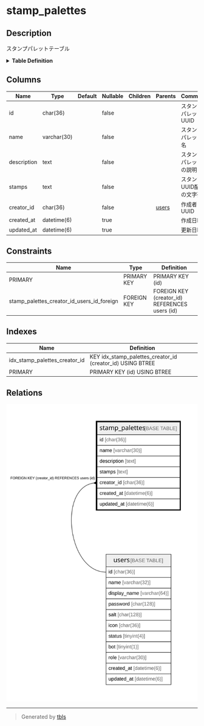 # stamp_palettes

## Description

スタンプパレットテーブル

<details>
<summary><strong>Table Definition</strong></summary>

```sql
CREATE TABLE `stamp_palettes` (
  `id` char(36) NOT NULL,
  `name` varchar(30) NOT NULL,
  `description` text NOT NULL,
  `stamps` text NOT NULL,
  `creator_id` char(36) NOT NULL,
  `created_at` datetime(6) DEFAULT NULL,
  `updated_at` datetime(6) DEFAULT NULL,
  PRIMARY KEY (`id`),
  KEY `idx_stamp_palettes_creator_id` (`creator_id`),
  CONSTRAINT `stamp_palettes_creator_id_users_id_foreign` FOREIGN KEY (`creator_id`) REFERENCES `users` (`id`) ON DELETE CASCADE ON UPDATE CASCADE
) ENGINE=InnoDB DEFAULT CHARSET=utf8mb4
```

</details>

## Columns

| Name | Type | Default | Nullable | Children | Parents | Comment |
| ---- | ---- | ------- | -------- | -------- | ------- | ------- |
| id | char(36) |  | false |  |  | スタンプパレットUUID |
| name | varchar(30) |  | false |  |  | スタンプパレット名 |
| description | text |  | false |  |  | スタンプパレットの説明 |
| stamps | text |  | false |  |  | スタンプUUID配列の文字列 |
| creator_id | char(36) |  | false |  | [users](users.md) | 作成者UUID |
| created_at | datetime(6) |  | true |  |  | 作成日時 |
| updated_at | datetime(6) |  | true |  |  | 更新日時 |

## Constraints

| Name | Type | Definition |
| ---- | ---- | ---------- |
| PRIMARY | PRIMARY KEY | PRIMARY KEY (id) |
| stamp_palettes_creator_id_users_id_foreign | FOREIGN KEY | FOREIGN KEY (creator_id) REFERENCES users (id) |

## Indexes

| Name | Definition |
| ---- | ---------- |
| idx_stamp_palettes_creator_id | KEY idx_stamp_palettes_creator_id (creator_id) USING BTREE |
| PRIMARY | PRIMARY KEY (id) USING BTREE |

## Relations

![er](stamp_palettes.svg)

---

> Generated by [tbls](https://github.com/k1LoW/tbls)
